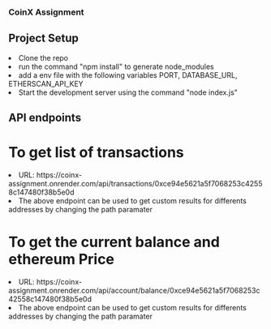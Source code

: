### CoinX Assignment

## Project Setup

<li>Clone the repo</li>
<li>run the command "npm install" to generate node_modules</li>
<li>add a env file with the following variables PORT, DATABASE_URL, ETHERSCAN_API_KEY</li>
<li>Start the development server using the command "node index.js" </li>

## API endpoints

# To get list of transactions

<li> URL: https://coinx-assignment.onrender.com/api/transactions/0xce94e5621a5f7068253c42558c147480f38b5e0d </li>
<li>The above endpoint can be used to get custom results for differents addresses by changing the path paramater</li>

# To get the current balance and ethereum Price

<li> URL: https://coinx-assignment.onrender.com/api/account/balance/0xce94e5621a5f7068253c42558c147480f38b5e0d </li>
<li>The above endpoint can be used to get custom results for differents addresses by changing the path paramater</li>
